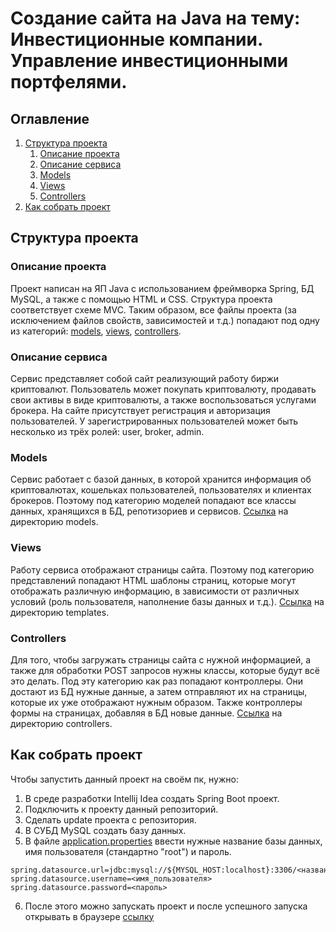 # Создание сайта на Java на тему: Инвестиционные компании. Управление инвестиционными портфелями.

## Оглавление

1. [Структура проекта](#Структура-проекта)
   1. [Описание проекта](#Описание-проекта)
   2. [Описание сервиса](#Описание-сервиса)
   3. [Models](#Models)
   4. [Views](#Views)
   5. [Controllers](#Controllers)
2. [Как собрать проект](#Как-собрать-проект)


## Структура проекта
 
### Описание проекта
Проект написан на ЯП Java с использованием фреймворка 
Spring, БД MySQL, а также с помощью HTML и CSS. 
Структура проекта соответствует схеме MVC. Таким 
образом, все файлы проекта (за исключением файлов 
свойств, зависимостей и т.д.) попадают под одну 
из категорий: [models](#Models), [views](#Views), 
[controllers](#Controllers). 
### Описание сервиса
Сервис представляет собой сайт реализующий работу биржи криптовалют. Пользователь может 
покупать криптовалюту, продавать свои активы в виде криптовалюты, а также воспользоваться услугами брокера. На сайте присутствует
регистрация и авторизация пользователей. У 
зарегистрированных пользователей может быть несколько из 
трёх ролей: user, broker, admin. 
### Models
Сервис работает с базой данных, в которой хранится 
информация об криптовалютах, кошельках пользователей, 
пользователях и клиентах брокеров. Поэтому под категорию моделей
попадают все классы данных, 
хранящихся в БД, репотизориев и сервисов. 
[Ссылка](https://github.com/artem-rodionov/FirstSpring/tree/master/src/main/java/com/example/FirstSpring/models) 
на директорию models. 
### Views
Работу сервиса отображают страницы сайта. Поэтому под 
категорию представлений попадают HTML шаблоны страниц,
которые могут отображать различную информацию, в 
зависимости от различных условий (роль пользователя, 
наполнение базы данных и т.д.).
[Ссылка](https://github.com/artem-rodionov/FirstSpring/tree/master/src/main/resources/templates)
на директорию templates.
### Controllers
Для того, чтобы загружать страницы сайта с нужной 
информацией, а также для обработки POST запросов 
нужны классы, которые будут всё это делать. Под эту 
категорию как раз попадают контроллеры. Они достают из
БД нужные данные, а затем отправляют их на страницы, 
которые их уже отображают нужным образом. Также 
контроллеры формы на страницах, добавляя в БД новые
данные.
[Ссылка](https://github.com/artem-rodionov/FirstSpring/tree/master/src/main/java/com/example/FirstSpring/Controllers)
на директорию controllers.
## Как собрать проект
Чтобы запустить данный проект на своём пк, нужно:
1. В среде разработки Intellij Idea создать Spring Boot
проект.
2. Подключить к проекту данный репозиторий.
3. Сделать update проекта с репозитория.
4. В СУБД MySQL создать базу данных.
5. В файле [application.properties](https://github.com/artem-rodionov/FirstSpring/blob/master/src/main/resources/application.properties)
ввести нужные название базы данных, имя пользователя (стандартно "root")
и пароль.
```
spring.datasource.url=jdbc:mysql://${MYSQL_HOST:localhost}:3306/<название_БД>
spring.datasource.username=<имя_пользователя>
spring.datasource.password=<пароль>
```
6. После этого можно запускать проект и после 
успешного запуска открывать в браузере
[ссылку](http://localhost:8080/)
